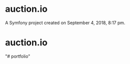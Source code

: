 auction.io
==========

A Symfony project created on September 4, 2018, 8:17 pm.
# auction.io
"# portfolio" 
